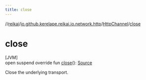 ```yaml
---
title: close
---
```

//[reikai](../../../index.html)/[io.github.kerelape.reikai.io.network.http](../index.html)/[HttpChannel](index.html)/[close](close.html)



# close



[JVM]\
open suspend override fun [close](close.html)(): [Source](../../io.github.kerelape.reikai.io/-source/index.html)



Close the underlying transport.




